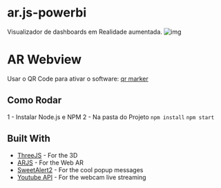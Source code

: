 # ar.js-powerbi
Visualizador de dashboards em Realidade aumentada.
![img](https://powerbicdn.azureedge.net/mediahandler/blog/media/PowerBI/blog/cef13dac-54e9-4d6a-9f84-5b972a14d384.gif)



# AR Webview
Usar o QR Code para ativar o software: [qr marker](https://)

## Como Rodar

1 - Instalar Node.js e NPM
2 - Na pasta do Projeto
``` npm install ```
``` npm start ```

## Built With

* [ThreeJS](http://threejs.org) - For the 3D
* [ARJS](https://github.com/jeromeetienne/AR.js/) - For the Web AR
* [SweetAlert2](https://sweetalert2.github.io/) - For the cool popup messages
* [Youtube API](https://developers.google.com/youtube/v3/) - For the webcam live streaming
